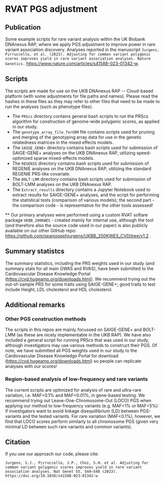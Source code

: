 # RVAT PGS adjustment

## Publication
Some example scripts for rare variant analysis within the UK Biobank DNAnexus RAP, where we apply PGS adjustment to improve power in rare variant association discovery. Analyses reported in the manuscript ```Jurgens, Pirruccello, et al. (2023). Adjusting for common variant polygenic scores improves yield in rare variant association analyses. Nature Genetics.``` https://www.nature.com/articles/s41588-023-01342-w.

## Scripts
The scripts are made for use on the UKB DNAnexus RAP -- Cloud-based platform (with some adjustments for file paths and names). Please read the hashes in these files as they may refer to other files that need to be made to run the analyses (such as phenotype files).

* The ```PRScs``` directory contains general bash scripts to run the PRScs algorithm for construction of genome-wide polygenic scores, as applied in our study.
* The ```genotype_array_file_forGRM``` file contains scripts used for pruning and merging of the genotyping array data for use in the genetic relatedness matrices in the mixed effects models.
* The ```SAIGE_GENE+``` directory contains bash scripts used for submission of SAIGE-GENE+ analyses on the UKB DNAnexus RAP, utilizing speed-optimized sparse mixed-effects models.
* The ```REGENIE``` directory contains bash scripts used for submission of REGENIE analyses on the UKB DNAnexus RAP, utilizing the standard REGENIE PRS-like covariate.
* The ```BOLT-LMM``` directory contains bash scripts used for submission of BOLT-LMM analyses on the UKB DNAnexus RAP.
* The ```Extract_results``` directory contains a Jupyter Notebook used to extract results for SAIGE-GENE+ analyses, and the script for performing the statistical tests (comparison of various models); the second part - the comparison code - is representative for the other tools assessed!

** Our primary analyses were performed using a custom RVAT softare package ```UKBB_200KWES``` - created mainly for internal use, although the tool (and therefore also the source code used in our paper) is also publicly available on our other GitHub repo: https://github.com/seanjosephjurgens/UKBB_200KWES_CVD/tree/v1.2 . 

## Summary statistcs
The summary statistics, including the PRS weights used in our study (and summary stats for all main GWAS and RVAS), have been submitted to the Cardiovascular Disease Knowledge Portal (https://cvd.hugeamp.org/downloads.html). We recommend trying out the out-of-sample PRS for some traits using SAIGE-GENE+; good traits to test include Height, LDL cholesterol and HDL cholesterol.

## Additional remarks
### Other PGS construction methods
The scripts in this repos are mainly focussed on SAIGE-GENE+ and BOLT-LMM (as these are nicely implementable in the UKB RAP). We have also included a general script for running PRScs that was used in our study, although investigators may use various methods to construct their PGS. Of note, we have submitted all PGS weights used in our study to the Cardiovascular Disease Knowledge Portal for download (https://cvd.hugeamp.org/downloads.html) so people can replicate analyses with our scores! 

### Region-based analysis of low-frequency and rare variants
The current scripts are optimized for analysis of rare and ultra-rare variation, i.e. MAF<0.1% and MAF<0.01%, in gene-based testing. We recommend trying out Leave-One-Chromosome-Out (LOCO) PGS when applying our method to low-frequency variants (e.g. MAF<1% or MAF<5%) if investigators want to avoid linkage disequillibrium (LD) between PGS-variants and the tested variants. For rare variation (MAF<0.1%), however, we find that LOCO scores perform similarly to all chromosome PGS (given very minimal LD between such rare variants and common variants).

## Citation
If you use our approach our code, please cite:
```
Jurgens, S.J., Pirruccello, J.P., Choi, S.H. et al. Adjusting for common variant polygenic scores improves yield in rare variant association analyses. Nat Genet 55, 544–548 (2023). https://doi.org/10.1038/s41588-023-01342-w
```
